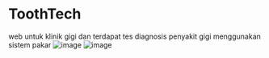 # ToothTech
web untuk klinik gigi dan terdapat tes diagnosis penyakit gigi menggunakan sistem pakar 
![image](https://github.com/user-attachments/assets/4f60f155-e009-4eae-89c8-a66eae962259)
![image](https://github.com/user-attachments/assets/0e3c00b1-1591-41a8-9d99-0baefc462704)


